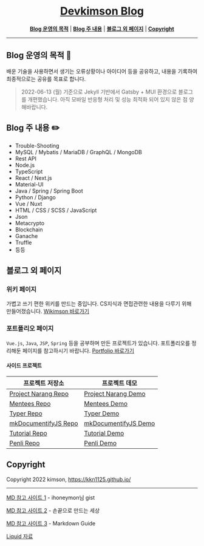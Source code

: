 <h1 align="center"><a href="https://kkn1125.github.io/"><strong>Devkimson Blog</strong></a></h1>

<p align="center">
  <a href="#blog-운영의-목적-🎯" title="Blog 운영의 목적"><strong>Blog 운영의 목적</strong></a>
  |
  <a href="#blog-주-내용-✏️" title="Blog 주 내용"><strong>Blog 주 내용</strong></a>
  |
  <a href="#블로그 외 페이지" title="블로그 외 페이지"><strong>블로그 외 페이지</strong></a>
  |
  <a href="#copyright" title="Copyright"><strong>Copyright</strong></a>
</p>

-----

## **Blog 운영의 목적 🎯**

배운 기술을 사용하면서 생기는 오류상황이나 아이디어 등을 공유하고, 내용을 기록하여 최종적으로는 공유를 목표로 합니다.

> 2022-06-13 (월) 기준으로 Jekyll 기반에서 Gatsby + MUI 환경으로 블로그를 개편했습니다. 아직 모바일 반응형 처리 및 성능 최적화 되어 있지 않은 점 양해바랍니다.

## **Blog 주 내용 ✏️**

- Trouble-Shooting
- MySQL / Mybatis / MariaDB / GraphQL / MongoDB
- Rest API
- Node.js
- TypeScript
- React / Next.js
- Material-UI
- Java / Spring / Spring Boot
- Python / Django
- Vue / Nuxt
- HTML / CSS / SCSS / JavaScript
- Json
- Metacrypto
- Blockchain
- Ganache
- Truffle
- 등등

## **블로그 외 페이지**

### **위키 페이지**

가볍고 쓰기 편한 위키를 만드는 중입니다. CS지식과 면접관련한 내용을 다루기 위해 만들어졌습니다. [Wikimson 바로가기](https://kkn1125.github.io/wikimson)

### **포트폴리오 페이지**

`Vue.js`, `Java`, `JSP`, `Spring` 등을 공부하며 만든 프로젝트가 있습니다. 포트폴리오를 정리해둔 페이지를 참고하시기 바랍니다. [Portfolio 바로가기](https://kkn1125.github.io/portfolio)

#### **사이드 프로젝트**

| 프로젝트 저장소                                                    | 프로젝트 데모                                                                                       |
| ------------------------------------------------------------------ | --------------------------------------------------------------------------------------------------- |
| [Project Narang Repo](https://github.com/kkn1125/narang)           | [Project Narang Demo](https://kkn1125.github.io/portfolio/#portfolio-projectNarang '멘티 커뮤니티') |
| [Mentees Repo](https://github.com/kkn1125/mentees)                 | [Mentees Demo](https://kkn1125.github.io/portfolio/#portfolio-mentees '멘티 커뮤니티')              |
| [Typer Repo](https://github.com/kkn1125/typer)                     | [Typer Demo](https://kkn1125.github.io/typer '한글타이핑')                                          |
| [mkDocumentifyJS Repo](https://github.com/kkn1125/mkDocumentifyJS) | [mkDocumentifyJS Demo](https://kkn1125.github.io/mkDocumentifyJS '자바스크립트 문서화')             |
| [Tutorial Repo](https://github.com/kkn1125/)                       | [Tutorial Demo](https://kkn1125.github.io/tutorial '웹 튜토리얼 생성')                              |
| [Penli Repo](https://github.com/kkn1125/penli)                     | [Penli Demo](https://kkn1125.github.io/penli '편리한 CSS')                                          |

## **Copyright**

Copyright 2022 kimson, <https://kkn1125.github.io/>

-----

[MD 참고 사이트 1](https://gist.github.com/ihoneymon/652be052a0727ad59601 'ihoneymon') - ihoneymon님 gist

[MD 참고 사이트 2](https://inasie.github.io/it%EC%9D%BC%EB%B0%98/jekyll-%EA%B0%80%EB%A1%9C-bar-chart/ '손끝으로 만드는 세상') - 손끝으로 만드는 세상

[MD 참고 사이트 3](https://about.gitlab.com/handbook/markdown-guide/#tables 'Markdown Guide') - Markdown Guide

[Liquid 자료](https://shopify.github.io/liquid/tags/control-flow/ 'Liquid Guide')
